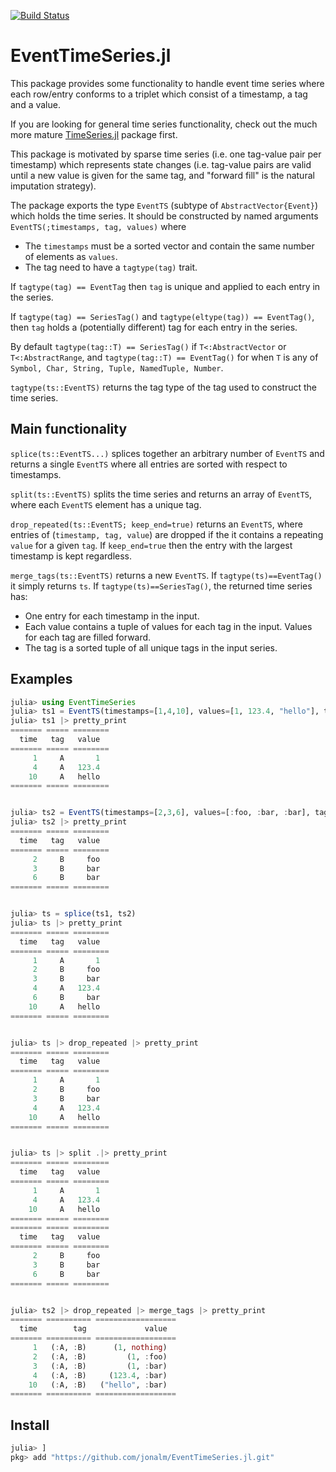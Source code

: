 
[![Build Status](https://travis-ci.com/jonalm/EventTimeSeries.jl.svg?branch=master)](https://travis-ci.com/jonalm/EventTimeSeries.jl)


# EventTimeSeries.jl

This package provides some functionality to handle event time series where each row/entry conforms to a triplet which consist of a timestamp, a tag and a value.

If you are looking for general time series functionality, check out the much more mature [TimeSeries.jl](https://github.com/JuliaStats/TimeSeries.jl) package first.  

This package is motivated by sparse time series (i.e. one tag-value pair per timestamp) which represents state changes (i.e. tag-value pairs are valid until a new value is given for the same tag, and "forward fill" is the natural imputation strategy).

The package exports the type `EventTS` (subtype of `AbstractVector{Event}`) which holds the time series. It should be constructed by named arguments `EventTS(;timestamps, tag, values)` where
 - The `timestamps` must be a sorted vector and contain the same number of elements as `values`.
- The tag need to have a `tagtype(tag)` trait.

If `tagtype(tag) == EventTag` then `tag` is unique and applied to each entry in the series.

If `tagtype(tag) == SeriesTag()` and `tagtype(eltype(tag)) == EventTag()`, then `tag` holds a (potentially different) tag for each entry in the series.

By default `tagtype(tag::T) == SeriesTag()` if `T<:AbstractVector` or `T<:AbstractRange`, and `tagtype(tag::T) == EventTag()` for when `T` is any of `Symbol, Char, String, Tuple, NamedTuple, Number`.

`tagtype(ts::EventTS)` returns the tag type of the tag used to construct the time series.

## Main functionality

`splice(ts::EventTS...)` splices together an arbitrary number of `EventTS` and returns a single `EventTS` where all entries are sorted with respect to timestamps.

`split(ts::EventTS)` splits the time series and returns an array of `EventTS`, where each `EventTS` element has a unique tag.

`drop_repeated(ts::EventTS; keep_end=true)` returns an `EventTS`, where entries of (`timestamp, tag, value`) are dropped if the it contains a repeating  `value` for a given `tag`. If `keep_end=true` then the entry with the largest timestamp is kept regardless.

`merge_tags(ts::EventTS)` returns a new `EventTS`. If `tagtype(ts)==EventTag()` it simply returns `ts`. If `tagtype(ts)==SeriesTag()`, the returned time series has:
- One entry for each timestamp in the input.
- Each value contains a tuple of values for each tag in the input. Values for each tag are filled forward.
- The tag is a sorted tuple of all unique tags in the input series.

## Examples

```julia
julia> using EventTimeSeries
julia> ts1 = EventTS(timestamps=[1,4,10], values=[1, 123.4, "hello"], tag=:A)
julia> ts1 |> pretty_print
======= ===== ========
  time   tag   value  
======= ===== ========
     1     A       1  
     4     A   123.4  
    10     A   hello  
======= ===== ========


julia> ts2 = EventTS(timestamps=[2,3,6], values=[:foo, :bar, :bar], tag=:B)
julia> ts2 |> pretty_print
======= ===== ========
  time   tag   value  
======= ===== ========
     2     B     foo  
     3     B     bar  
     6     B     bar  
======= ===== ========


julia> ts = splice(ts1, ts2)
julia> ts |> pretty_print
======= ===== ========
  time   tag   value  
======= ===== ========
     1     A       1  
     2     B     foo  
     3     B     bar  
     4     A   123.4  
     6     B     bar  
    10     A   hello  
======= ===== ========


julia> ts |> drop_repeated |> pretty_print
======= ===== ========
  time   tag   value  
======= ===== ========
     1     A       1  
     2     B     foo  
     3     B     bar  
     4     A   123.4  
    10     A   hello  
======= ===== ========


julia> ts |> split .|> pretty_print
======= ===== ========
  time   tag   value  
======= ===== ========
     1     A       1  
     4     A   123.4  
    10     A   hello  
======= ===== ========
======= ===== ========
  time   tag   value  
======= ===== ========
     2     B     foo  
     3     B     bar  
     6     B     bar
======= ===== ========


julia> ts2 |> drop_repeated |> merge_tags |> pretty_print
======= ========== ==================
  time        tag             value  
======= ========== ==================
     1   (:A, :B)      (1, nothing)  
     2   (:A, :B)         (1, :foo)  
     3   (:A, :B)         (1, :bar)  
     4   (:A, :B)     (123.4, :bar)  
    10   (:A, :B)   ("hello", :bar)  
======= ========== ==================

```

## Install

```julia
julia> ]
pkg> add "https://github.com/jonalm/EventTimeSeries.jl.git"
```
